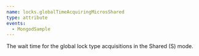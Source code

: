```yaml
---
name: locks.globalTimeAcquiringMicrosShared
type: attribute
events:
  - MongodSample
---
```


The wait time for the global lock type acquisitions in the Shared (S) mode.